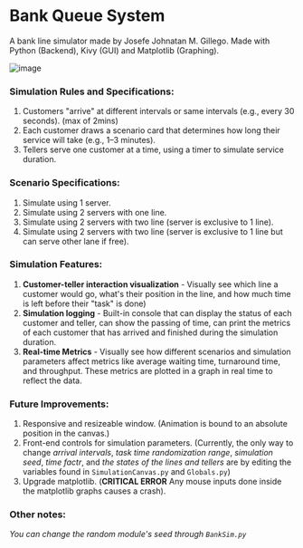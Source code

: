 # Bank Queue System

A bank line simulator made by Josefe Johnatan M. Gillego. Made with Python (Backend), Kivy (GUI) and Matplotlib (Graphing).

![image](https://github.com/user-attachments/assets/c50aa04f-6056-4672-b431-305515e4fa4a)


### Simulation Rules and Specifications:
1. Customers "arrive" at different intervals or same intervals (e.g., every 30 seconds). (max of 2mins)
2. Each customer draws a scenario card that determines how long their service will take (e.g., 1–3 minutes).
3. Tellers serve one customer at a time, using a timer to simulate service duration.

### Scenario Specifications:
1. Simulate using 1 server.
2. Simulate using 2 servers with one line.
3. Simulate using 2 servers with two line (server is exclusive to 1 line).
4. Simulate using 2 servers with two line (server is exclusive to 1 line but can serve other lane if free).

### Simulation Features:
1. **Customer-teller interaction visualization** - Visually see which line a customer would go, what's their position in the line, and how much time is left before their "task" is done)
2. **Simulation logging** - Built-in console that can display the status of each customer and teller, can show the passing of time, can print the metrics of each customer that has arrived and finished during the simulation duration.
3. **Real-time Metrics** - Visually see how different scenarios and simulation parameters affect metrics like average waiting time, turnaround time, and throughput. These metrics are plotted in a graph in real time to reflect the data.

### Future Improvements:
1. Responsive and resizeable window. (Animation is bound to an absolute position in the canvas.)
2. Front-end controls for simulation parameters. (Currently, the only way to change *arrival intervals*, *task time randomization range*, *simulation seed*, *time factr*, and *the states of the lines and tellers* are by editing the variables found in `SimulationCanvas.py` and `Globals.py`)
3. Upgrade matplotlib. (**CRITICAL ERROR** Any mouse inputs done inside the matplotlib graphs causes a crash).

### Other notes:
*You can change the random module's seed through `BankSim.py`*
